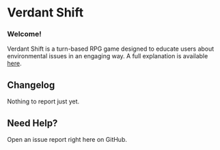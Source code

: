 # Verdant Shift
### Welcome!
Verdant Shift is a turn-based RPG game designed to educate users about environmental issues in an engaging way. A full explanation is available [here](https://youtu.be/EMaN-KJwSGs).

## Changelog
Nothing to report just yet.

## Need Help?
Open an issue report right here on GitHub.
